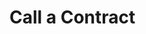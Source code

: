 # Call a Contract

<!-- TODO: ignore, planning on working on this soon, haven't made any adjustments from the current book -->

<!-- Smart contracts can be _called_ by other contracts or scripts. In the FuelVM, this is done primarily with the [`call`](https://github.com/FuelLabs/fuel-specs/blob/master/specs/vm/instruction_set.md#call-call-contract) instruction.

Sway provides a nice way to manage callable interfaces with its `abi` system. The Fuel ABI specification can be found [here](https://github.com/FuelLabs/fuel-specs/blob/master/specs/protocol/abi.md).

## Example

Here is an example of a contract calling another contract in Sway. A script can call a contract in the same way.

```sway
// ./contract_a.sw
contract;

abi ContractA {
    fn receive(field_1: bool, field_2: u64) -> u64;
}

impl ContractA for Contract {
    fn receive(field_1: bool, field_2: u64) -> u64 {
        assert(field_1 == true);
        assert(field_2 > 0);
        return_45()
    }
}

fn return_45() -> u64 {
  45
}
```

```sway
// ./contract_b.sw
contract;

use contract_a::ContractA;

abi ContractB {
    fn make_call();
}

const contract_id = 0x79fa8779bed2f36c3581d01c79df8da45eee09fac1fd76a5a656e16326317ef0;

impl ContractB for Contract {
    fn make_call() {
      let x = abi(ContractA, contract_id);
      let return_value = x.receive(true, 3); // will be 45
    }
}
```

> **Note**: The ABI is for external calls only therefore you cannot define a method in the ABI and call it in the same contract. If you want to define a function for a contract, but keep it private so that only your contract can call it, you can define it outside of the `impl` and call it inside the contract, similar to the `return_45()` function above.

## Advanced Calls

All calls forward a gas stipend, and may additionally forward one native asset with the call.

Here is an example of how to specify the amount of gas (`gas`), the asset ID of the native asset (`asset_id`), and the amount of the native asset (`amount`) to forward:

```sway
script;

abi MyContract {
    fn foo(field_1: bool, field_2: u64);
}

fn main() {
    let x = abi(MyContract, 0x79fa8779bed2f36c3581d01c79df8da45eee09fac1fd76a5a656e16326317ef0);
    let asset_id = 0x7777_7777_7777_7777_7777_7777_7777_7777_7777_7777_7777_7777_7777_7777_7777_7777;
    x.foo {
        gas: 5000, asset_id: asset_id, amount: 5000
    }
    (true, 3);
}
```

## Handling Re-entrancy

A common attack vector for smart contracts is [re-entrancy](https://docs.soliditylang.org/en/v0.8.4/security-considerations.html#re-entrancy). Similar to the EVM, the FuelVM allows for re-entrancy.

A _stateless_ re-entrancy guard is included in the Sway standard library. The guard will panic (revert) at run time if re-entrancy is detected.

```sway
contract;

use std::reentrancy::reentrancy_guard;

abi MyContract {
    fn some_method();
}

impl ContractB for Contract {
    fn some_method() {
        reentrancy_guard();
        // do something
    }
}
``` -->
